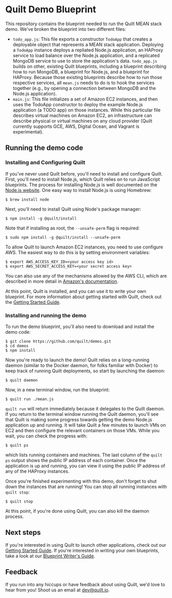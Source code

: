 # Quilt Demo Blueprint

This repository contains the blueprint needed to run the Quilt MEAN stack
demo.  We've broken the blueprint into two different files:

- `todo_app.js`: This file exports a constructor `TodoApp` that creates a
deployable object that represents a MEAN stack application.  Deploying a
`TodoApp` instance deploys a repliated Node.js application, an HAProxy
service to load balance over the Node.js application, and a replicated
MongoDB service to use to store the application's data.
`todo_app.js` builds on other, existing Quilt
blueprints, including a blueprint describing how to run MongoDB, a blueprint
for Node.js, and a blueprint for HAProxy. Because those existing blueprints
describe how to run those respective services, all `mean.js` needs to do is to
hook the services together (e.g., by opening a connection between MongoDB
and the Node.js application).
- `main.js`: This file initializes a set of Amazon EC2 instances, and then
uses the TodoApp constructor to deploy the example Node.js application (a
TODO app) on those instances.
While this particular file describes virtual machines on Amazon
EC2, an infrastructure can describe physical or virtual machines
on any cloud provider (Quilt currently supports GCE, AWS, Digital Ocean,
and Vagrant is experimental).

## Running the demo code

### Installing and Configuring Quilt

If you've never used Quilt before, you'll need to install and configure
Quilt.  First, you'll need to install Node.js, which
Quilt relies on to run JavaScript blueprints.  The process for installing
Node.js is well documented on the
[Node.js website](https://nodejs.org/en/download/). One easy way to install
Node.js is using Homebrew:

```console
$ brew install node
```

Next, you'll need to install Quilt using Node's package manager:

```console
$ npm install -g @quilt/install
```

Note that if installing as root, the `--unsafe-perm` flag is required:
```console
$ sudo npm install -g @quilt/install --unsafe-perm
```

To allow Quilt to launch Amazon EC2 instances, you need to use configure AWS.
The easiest way to do this is by setting environment variables:

```console
$ export AWS_ACCESS_KEY_ID=<your access key id>
$ export AWS_SECRET_ACCESS_KEY=<your secret access key>
```

You can also use any of the mechanisms allowed by the AWS CLI, which
are described in more detail in
[Amazon's documentation](http://docs.aws.amazon.com/cli/latest/userguide/cli-chap-getting-started.html).

At this point, Quilt is installed, and you can use it to write your own
blueprint. For more information about getting started with Quilt, check out
the [Getting Started Guide](http://docs.quilt.io/#getting-started).

### Installing and running the demo

To run the demo blueprint, you'll also need to download and
install the demo code:

```console
$ git clone https://github.com/quilt/demos.git
$ cd demos
$ npm install
```

Now you're ready to launch the demo! Quilt relies on a long-running
daemon (similar to the Docker daemon, for folks familiar with Docker) to keep
track of running Quilt deployments, so start by launching the daemon:

```console
$ quilt daemon
```

Now, in a new terminal window, run the blueprint:

```console
$ quilt run ./mean.js
```

`quilt run` will return immediately because it delegates to the Quilt daemon.
If you return to the terminal window running the Quilt daemon, you'll see that
Quilt is making some progress towards getting the demo Node.js application up
and running.  It will take Quilt a few minutes to launch VMs on EC2 and then
configure the relevant containers on those VMs. While you wait, you can check
the progress with:

```console
$ quilt ps
```

which lists running containers and machines. The last column of the `quilt ps`
output shows the public IP address of each container. Once the application is
up and running, you can view it using the public IP address of any of the
HAProxy instances.

Once you're finished experimenting with this demo, don't forget to shut down
the instances that are running! You can stop all running instances with
`quilt stop`:

```console
$ quilt stop
```

At this point, if you're done using Quilt, you can also kill the daemon
process.

## Next steps

If you're interested in using Quilt to launch other applications, check out our
[Getting Started Guide](http://docs.quilt.io/#getting-started).
If you're interested in writing your own blueprints, take a look at our
[Blueprint Writer's Guide](http://docs.quilt.io/#blueprint-writers-guide).

## Feedback

If you run into any hiccups or have feedback about using Quilt, we'd love to
hear from you! Shoot us an email at [dev@quilt.io](mailto:dev@quilt.io).

